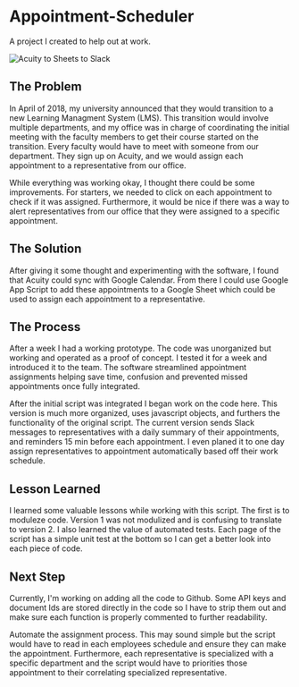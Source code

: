 # Appointment-Scheduler
A project I created to help out at work.

![Acuity to Sheets to Slack](https://peterfoxflick.github.io/assets/projects/appointmentScheduler.png)

## The Problem
In April of 2018, my university announced that they would transition to a new Learning Managment System (LMS). This transition would involve multiple departments, and my office was in charge of coordinating the initial meeting with the faculty members to get their course started on the transition. Every faculty would have to meet with someone from our department. They sign up on Acuity, and we would assign each appointment to a representative from our office.

While everything was working okay, I thought there could be some improvements. For starters, we needed to click on each appointment to check if it was assigned. Furthermore, it would be nice if there was a way to alert representatives from our office that they were assigned to a specific appointment.

## The Solution
After giving it some thought and experimenting with the software, I found that  Acuity could sync with Google Calendar. From there I could use Google App Script to add these appointments to a Google Sheet which could be used to assign each appointment to a representative.

## The Process
After a week I had a working prototype. The code was unorganized but working and operated as a proof of concept. I tested it for a week and introduced it to the team. The software streamlined appointment assignments helping save time,  confusion and prevented missed appointments once fully integrated.

After the initial script was integrated I began work on the code here. This version is much more organized, uses javascript objects, and furthers the functionality of the original script. The current version sends Slack messages to representatives with a daily summary of their appointments, and reminders 15 min before each appointment. I even planed it to one day assign representatives to appointment automatically based off their work schedule.   

## Lesson Learned
I learned some valuable lessons while working with this script. The first is to moduleze code. Version 1 was not modulized and is confusing to translate to version 2. I also learned the value of automated tests. Each page of the script has a simple unit test at the bottom so I can get a better look into each piece of code.

## Next Step
Currently, I'm working on adding all the code to Github. Some API keys and document Ids are stored directly in the code so I have to strip them out and make sure each function is properly commented to further readability.

Automate the assignment process. This may sound simple but the script would have to read in each employees schedule and ensure they can make the appointment. Furthermore, each representative is specialized with a specific department and the script would have to priorities those appointment to their correlating specialized representative.
